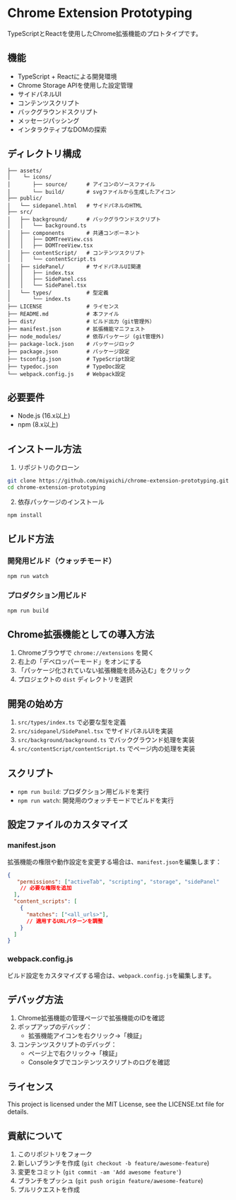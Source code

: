 # Chrome Extension Prototyping

TypeScriptとReactを使用したChrome拡張機能のプロトタイプです。

## 機能

- TypeScript + Reactによる開発環境
- Chrome Storage APIを使用した設定管理
- サイドパネルUI
- コンテンツスクリプト
- バックグラウンドスクリプト
- メッセージパッシング
- インタラクティブなDOMの探索

## ディレクトリ構成

```
├── assets/
│    └─ icons/
│       ├── source/      # アイコンのソースファイル
│       └── build/       # svgファイルから生成したアイコン
├── public/
│   └── sidepanel.html   # サイドパネルのHTML
├── src/
│   ├── background/      # バックグラウンドスクリプト
│   │   └── background.ts
│   ├── components       # 共通コンポーネント
│   │   ├── DOMTreeView.css
│   │   ├── DOMTreeView.tsx
│   ├── contentScript/   # コンテンツスクリプト
│   │   └── contentScript.ts
│   ├── sidePanel/　　　  # サイドパネルUI関連
│   │   ├── index.tsx
│   │   ├── SidePanel.css
│   │   └── SidePanel.tsx
│   └── types/           # 型定義
│       └── index.ts
├── LICENSE              # ライセンス
├── README.md            # 本ファイル
├── dist/                # ビルド出力（git管理外）
├── manifest.json        # 拡張機能マニフェスト
├── node_modules/        # 依存パッケージ (git管理外)
├── package-lock.json    # パッケージロック
├── package.json         # パッケージ設定
├── tsconfig.json        # TypeScript設定
├── typedoc.json         # TypeDoc設定
└── webpack.config.js    # Webpack設定
```

## 必要要件

- Node.js (16.x以上)
- npm (8.x以上)

## インストール方法

1. リポジトリのクローン
```bash
git clone https://github.com/miyaichi/chrome-extension-prototyping.git
cd chrome-extension-prototyping
```

2. 依存パッケージのインストール
```bash
npm install
```

## ビルド方法

### 開発用ビルド（ウォッチモード）
```bash
npm run watch
```

### プロダクション用ビルド
```bash
npm run build
```

## Chrome拡張機能としての導入方法

1. Chromeブラウザで `chrome://extensions` を開く
2. 右上の「デベロッパーモード」をオンにする
3. 「パッケージ化されていない拡張機能を読み込む」をクリック
4. プロジェクトの `dist` ディレクトリを選択

## 開発の始め方

1. `src/types/index.ts` で必要な型を定義
2. `src/sidepanel/SidePanel.tsx` でサイドパネルUIを実装
3. `src/background/background.ts` でバックグラウンド処理を実装
4. `src/contentScript/contentScript.ts` でページ内の処理を実装

## スクリプト

- `npm run build`: プロダクション用ビルドを実行
- `npm run watch`: 開発用のウォッチモードでビルドを実行

## 設定ファイルのカスタマイズ

### manifest.json

拡張機能の権限や動作設定を変更する場合は、`manifest.json`を編集します：

```json
{
   "permissions": ["activeTab", "scripting", "storage", "sidePanel"
    // 必要な権限を追加
  ],
  "content_scripts": [
    {
      "matches": ["<all_urls>"],
      // 適用するURLパターンを調整
    }
  ]
}
```

### webpack.config.js

ビルド設定をカスタマイズする場合は、`webpack.config.js`を編集します。

## デバッグ方法

1. Chrome拡張機能の管理ページで拡張機能のIDを確認
2. ポップアップのデバッグ：
   - 拡張機能アイコンを右クリック→「検証」
3. コンテンツスクリプトのデバッグ：
   - ページ上で右クリック→「検証」
   - Consoleタブでコンテンツスクリプトのログを確認

## ライセンス

This project is licensed under the MIT License, see the LICENSE.txt file for details.

## 貢献について

1. このリポジトリをフォーク
2. 新しいブランチを作成 (`git checkout -b feature/awesome-feature`)
3. 変更をコミット (`git commit -am 'Add awesome feature'`)
4. ブランチをプッシュ (`git push origin feature/awesome-feature`)
5. プルリクエストを作成

